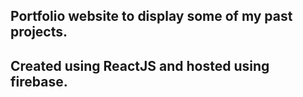 ## Portfolio website to display some of my past projects.
## Created using ReactJS and hosted using firebase.
